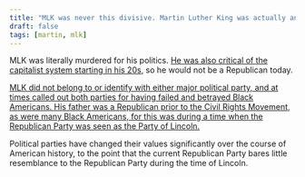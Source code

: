 ```yaml
---
title: "MLK was never this divisive. Martin Luther King was actually anti-identity politics, and he would have been a Republican today."
draft: false
tags: [martin, mlk]
---
```


MLK was literally murdered for his politics. [He was also critical of the capitalist system starting in his 20s](http://inthesetimes.com/article/20839/martin-luther-king-jr-day-socialism-capitalism), so he would not be a Republican today.  
  
[MLK did not belong to or identify with either major political party, and at times called out both parties for having failed and betrayed Black Americans. His father was a Republican prior to the Civil Rights Movement, as were many Black Americans, for this was during a time when the Republican Party was seen as the Party of Lincoln.](https://www.cnn.com/2016/01/15/us/mlk-myths/index.html)  
  
Political parties have changed their values significantly over the course of American history, to the point that the current Republican Party bares little resemblance to the Republican Party during the time of Lincoln.

